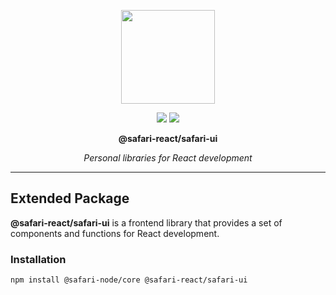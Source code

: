 <p align="center">
    <img width="150" src="https://avatars.githubusercontent.com/u/88612813">
</p>
<div align="center">
    <a href="https://dotnet.microsoft.com/en-us/"><img src="https://img.shields.io/badge/Typescript-blue.svg"></a>
<a href="https://dotnet.microsoft.com/en-us/"><img src="https://img.shields.io/badge/Javascript-yellow.svg"></a>
</div>
<p align="center">
    <strong>@safari-react/safari-ui</strong>
</p>
<p align="center">
    <em>Personal libraries for React development </em>
</p>

---

## Extended Package

**@safari-react/safari-ui** is a frontend library that provides a set of components and functions for React development.

### Installation

```bash
npm install @safari-node/core @safari-react/safari-ui
```
